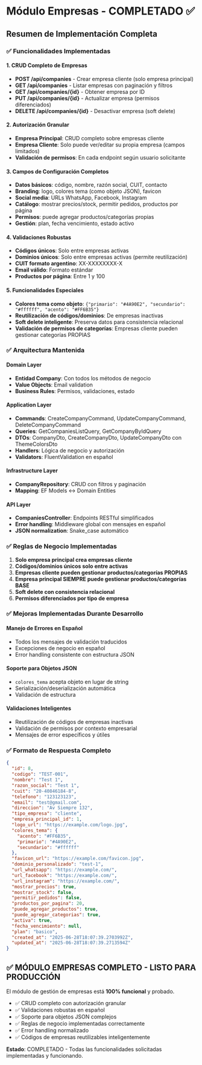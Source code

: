 # Módulo Empresas - COMPLETADO ✅

## Resumen de Implementación Completa

### ✅ Funcionalidades Implementadas

#### 1. CRUD Completo de Empresas
- **POST /api/companies** - Crear empresa cliente (solo empresa principal)
- **GET /api/companies** - Listar empresas con paginación y filtros
- **GET /api/companies/{id}** - Obtener empresa por ID
- **PUT /api/companies/{id}** - Actualizar empresa (permisos diferenciados)
- **DELETE /api/companies/{id}** - Desactivar empresa (soft delete)

#### 2. Autorización Granular
- **Empresa Principal**: CRUD completo sobre empresas cliente
- **Empresa Cliente**: Solo puede ver/editar su propia empresa (campos limitados)
- **Validación de permisos**: En cada endpoint según usuario solicitante

#### 3. Campos de Configuración Completos
- **Datos básicos**: código, nombre, razón social, CUIT, contacto
- **Branding**: logo, colores tema (como objeto JSON), favicon
- **Social media**: URLs WhatsApp, Facebook, Instagram  
- **Catálogo**: mostrar precios/stock, permitir pedidos, productos por página
- **Permisos**: puede agregar productos/categorías propias
- **Gestión**: plan, fecha vencimiento, estado activo

#### 4. Validaciones Robustas
- **Códigos únicos**: Solo entre empresas activas
- **Dominios únicos**: Solo entre empresas activas (permite reutilización)
- **CUIT formato argentino**: XX-XXXXXXXX-X
- **Email válido**: Formato estándar
- **Productos por página**: Entre 1 y 100

#### 5. Funcionalidades Especiales
- **Colores tema como objeto**: `{"primario": "#4A90E2", "secundario": "#ffffff", "acento": "#FF6B35"}`
- **Reutilización de códigos/dominios**: De empresas inactivas
- **Soft delete inteligente**: Preserva datos para consistencia relacional
- **Validación de permisos de categorías**: Empresas cliente pueden gestionar categorías PROPIAS

### ✅ Arquitectura Mantenida

#### Domain Layer
- **Entidad Company**: Con todos los métodos de negocio
- **Value Objects**: Email validation
- **Business Rules**: Permisos, validaciones, estado

#### Application Layer  
- **Commands**: CreateCompanyCommand, UpdateCompanyCommand, DeleteCompanyCommand
- **Queries**: GetCompaniesListQuery, GetCompanyByIdQuery
- **DTOs**: CompanyDto, CreateCompanyDto, UpdateCompanyDto con ThemeColorsDto
- **Handlers**: Lógica de negocio y autorización
- **Validators**: FluentValidation en español

#### Infrastructure Layer
- **CompanyRepository**: CRUD con filtros y paginación
- **Mapping**: EF Models ↔ Domain Entities

#### API Layer
- **CompaniesController**: Endpoints RESTful simplificados
- **Error handling**: Middleware global con mensajes en español
- **JSON normalization**: Snake_case automático

### ✅ Reglas de Negocio Implementadas

1. **Solo empresa principal crea empresas cliente**
2. **Códigos/dominios únicos solo entre activas**  
3. **Empresas cliente pueden gestionar productos/categorías PROPIAS**
4. **Empresa principal SIEMPRE puede gestionar productos/categorías BASE**
5. **Soft delete con consistencia relacional**
6. **Permisos diferenciados por tipo de empresa**

### ✅ Mejoras Implementadas Durante Desarrollo

#### Manejo de Errores en Español
- Todos los mensajes de validación traducidos
- Excepciones de negocio en español
- Error handling consistente con estructura JSON

#### Soporte para Objetos JSON
- `colores_tema` acepta objeto en lugar de string
- Serialización/deserialización automática
- Validación de estructura

#### Validaciones Inteligentes
- Reutilización de códigos de empresas inactivas
- Validación de permisos por contexto empresarial
- Mensajes de error específicos y útiles

### ✅ Formato de Respuesta Completo

```json
{
  "id": 8,
  "codigo": "TEST-001", 
  "nombre": "Test 1",
  "razon_social": "Test 1",
  "cuit": "20-40846184-8",
  "telefono": "123123123",
  "email": "test@gmail.com",
  "direccion": "Av Siempre 132",
  "tipo_empresa": "cliente",
  "empresa_principal_id": 1,
  "logo_url": "https://example.com/logo.jpg",
  "colores_tema": {
    "acento": "#FF6B35",
    "primario": "#4A90E2", 
    "secundario": "#ffffff"
  },
  "favicon_url": "https://example.com/favicon.jpg",
  "dominio_personalizado": "test-1",
  "url_whatsapp": "https://example.com/",
  "url_facebook": "https://example.com/",
  "url_instagram": "https://example.com/",
  "mostrar_precios": true,
  "mostrar_stock": false,
  "permitir_pedidos": false,
  "productos_por_pagina": 20,
  "puede_agregar_productos": true,
  "puede_agregar_categorias": true,
  "activa": true,
  "fecha_vencimiento": null,
  "plan": "basico",
  "created_at": "2025-06-28T18:07:39.2703992Z",
  "updated_at": "2025-06-28T18:07:39.2713594Z"
}
```

## ✅ MÓDULO EMPRESAS COMPLETO - LISTO PARA PRODUCCIÓN

El módulo de gestión de empresas está **100% funcional** y probado.
- ✅ CRUD completo con autorización granular
- ✅ Validaciones robustas en español  
- ✅ Soporte para objetos JSON complejos
- ✅ Reglas de negocio implementadas correctamente
- ✅ Error handling normalizado
- ✅ Códigos de empresas reutilizables inteligentemente

**Estado**: COMPLETADO - Todas las funcionalidades solicitadas implementadas y funcionando.